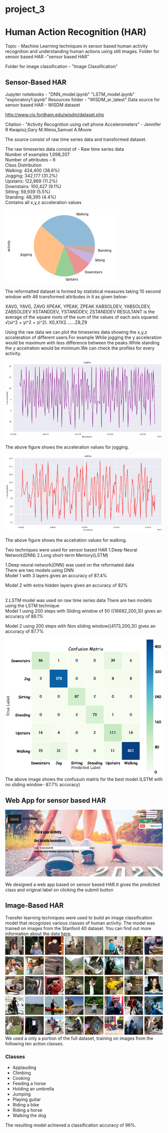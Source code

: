 # project_3
# Human Action Recognition (HAR)
Topic -
Machine Learning techniques in sensor based human activity recognition and understanding human actions using still images.
Folder for sensor based HAR -"sensor based HAR"

Folder for image classification - "Image Classification"

## Sensor-Based HAR
Jupyter notebooks - "DNN_model.ipynb"
                     "LSTM_model.ipynb"
                     "exploratory1.ipynb"
Resources folder - "WISDM_ar_latest"
Data source for sensor based HAR - WISDM dataset

http://www.cis.fordham.edu/wisdm/dataset.php




Citation - "Activity Recognition using cell phone Accelerometers" - Jennifer R Kwapisz,Gary M.Weiss,Samuel A.Moore

The source consist of raw time series data and transformed dataset.



The raw timeseries data consist of -
Raw time series data 
<br>
Number of examples 
1,098,207
<br>
Number of attributes – 6
<br>
Class Distribution
<br>
Walking: 424,400 (38.6%)
<br>
Jogging: 342,177 (31.2%)
<br>
Upstairs: 122,869 (11.2%)
<br>
Downstairs: 100,427 (9.1%)
<br>
Sitting: 59,939 (5.5%)
<br>
Standing: 48,395 (4.4%)
<br>
Contains all x,y,z  acceleration values 


<img src="images_readme\pie_chart.png"><br>



The reformatted dataset is formed by statistical measures taking 10 second window with 46 transformed attributes in it as given below-

XAVG, YAVG, ZAVG
XPEAK, YPEAK, ZPEAK 
XABSOLDEV, YABSOLDEV, ZABSOLDEV
XSTANDDEV, YSTANDDEV, ZSTANDDEV
RESULTANT is the average of the square roots of the sum of the values of each axis squared √(xi^2 + yi^2 + zi^2).
X0,X1X2…….Z8,Z9

Using the raw data we can plot the timeseries data showing the x,y,z acceleration of different users.For example While jogging the y acceleration would be maximum with less difference between the peaks.While standing the y accelration would be minimum.We can check the profiles for every activity.


<img src="images_readme/jogging_y_acceleration.png"><br>

The above figure shows the acceleration values for jogging.

<img src="images_readme/walking_yacceleration.png"><br>

The above figure shows the accelration values for walking.

Two techniques were used for sensor based HAR
1.Deep Neural Network(DNN)
2.Long short-term Memory(LSTM)


1.Deep neural network(DNN) was used on the reformated data
<br>
There are two models using DNN
<br>
Model 1 with 3 layers gives an accuracy of 87.4%
<br>

Model 2 with extra hidden layers gives an accuracy of 82%
<br>
<br>

2.LSTM model was used on raw time series data 
There are two models using the LSTM technique
<br>
Model 1 using 200 steps with Sliding window of 50 ((16692,200,3)) gives an accuracy of 86.1%
<br>

Model 2 using 200 steps with Non sliding window((4173,200,3)) gives an accuracy of 87.7%

<img src="images_readme/lstm_test.png"><br>
The above image shows the confusuin matrix for the best model (LSTM with no sliding window- 87.7% accuracy)






## Web App for sensor based HAR


<img src="images_readme/webpage.png"><br>

We designed a web app based on sensor based HAR.It gives the predicted class and original label on clicking the submit button




## Image-Based HAR
Transfer learning techniques were used to build an image classification model that recognizes various classes of human activity. 
The model was trained on images from the Stanford 40 dataset. You can find out more information about the data 
<a href="http://vision.stanford.edu/Datasets/40actions.html" target="_blank">here</a>.<br>
<img src="Image Classification\Output\plots\image.png"><br>
We used a only a portion of the full dataset, training on images from
the following ten action classes.<br>
### Classes
- Applauding
- Climbing
- Cooking
- Feeding a horse
- Holding an umbrella
- Jumping
- Playing guitar
- Riding a bike
- Riding a horse
- Walking the dog


The resulting model achieved a classification accuracy of 96%. 
